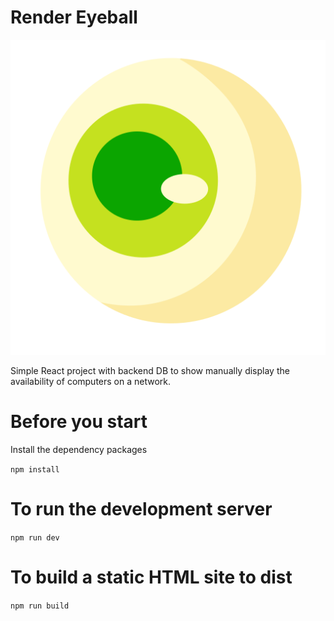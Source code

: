# Render Eyeball

![EyesFront](src/assets/eyeball.png?raw=true "Allo")

Simple React project with backend DB to show manually display the availability of computers on a network.

Before you start 
======================

Install the dependency packages

`npm install`

To run the development server
==============================

`npm run dev`

To build a static HTML site to dist
====================================

`npm run build`

